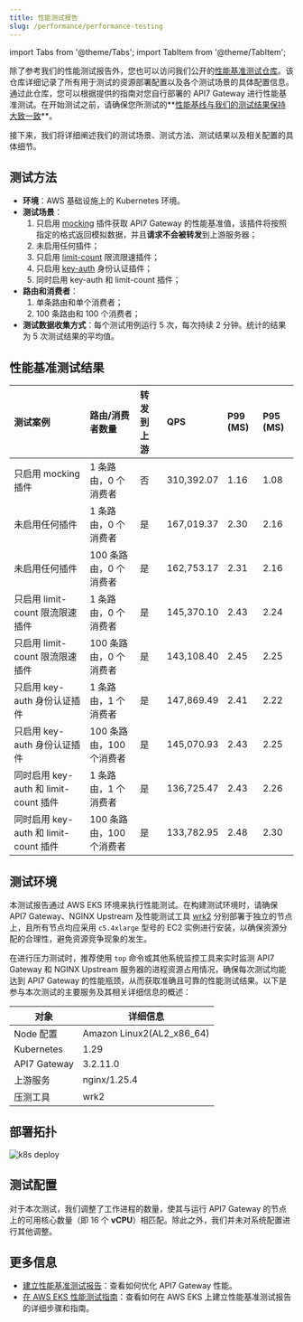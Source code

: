 ```yaml
---
title: 性能测试报告
slug: /performance/performance-testing
---
```


import Tabs from '@theme/Tabs';
import TabItem from '@theme/TabItem';

除了参考我们的性能测试报告外，您也可以访问我们公开的[性能基准测试仓库](https://github.com/api7/api7-gateway-performance-benchmark)。该仓库详细记录了所有用于测试的资源部署配置以及各个测试场景的具体配置信息。通过此仓库，您可以根据提供的指南对您自行部署的 API7 Gateway 进行性能基准测试。在开始测试之前，请确保您所测试的**[性能基线与我们的测试结果保持大致一致](./benchmark#性能基线测试结果)**。

接下来，我们将详细阐述我们的测试场景、测试方法、测试结果以及相关配置的具体细节。

## 测试方法

- **环境**：AWS 基础设施上的 Kubernetes 环境。
- **测试场景**：
  1. 只启用 [mocking](https://apisix.apache.org/docs/apisix/plugins/mocking/) 插件获取 API7 Gateway 的性能基准值，该插件将按照指定的格式返回模拟数据，并且**请求不会被转发**到上游服务器；
  2. 未启用任何插件；
  3. 只启用 [limit-count](https://apisix.apache.org/docs/apisix/plugins/limit-count/) 限流限速插件；
  4. 只启用 [key-auth](https://apisix.apache.org/docs/apisix/plugins/key-auth/) 身份认证插件；
  5. 同时启用 key-auth 和 limit-count 插件；
- **路由和消费者**：
  1. 单条路由和单个消费者；
  2. 100 条路由和 100 个消费者；
- **测试数据收集方式**：每个测试用例运行 5 次，每次持续 2 分钟。统计的结果为 5 次测试结果的平均值。

## 性能基准测试结果

<Tabs>
  <TabItem value="AWS" label="AWS EKS" default>

|     测试案例                              | 路由/消费者数量 | 转发到上游| **QPS**    | **P99 (MS)** | **P95 (MS)** |
| :--------------------------------- | :-------------------------------- | :----------------------------- | :----------------------------- | :----------------------------- | :----------------------------- |
| 只启用 mocking 插件                        | 1 条路由，0 个消费者 | 否 | 310,392.07                         | 1.16                      |  1.08   | 
| 未启用任何插件                        | 1 条路由，0 个消费者 | 是 | 167,019.37                         | 2.30                      |  2.16   | 
| 未启用任何插件                        | 100 条路由，0 个消费者 | 是| 162,753.17                         | 2.31                      | 2.16 |
| 只启用 limit-count 限流限速插件           | 1 条路由，0 个消费者 | 是| 145,370.10                         | 2.43                      | 2.24  | 
| 只启用 limit-count 限流限速插件         | 100 条路由，0 个消费者  |是 | 143,108.40                         | 2.45                      | 2.25  |
| 只启用 key-auth 身份认证插件              | 1 条路由，1 个消费者 | 是| 147,869.49                         | 2.41                      |  2.22  | 
| 只启用 key-auth 身份认证插件             | 100 条路由，100 个消费者  | 是| 145,070.93                         | 2.43                      | 2.25   | 
| 同时启用 key-auth 和 limit-count 插件 | 1 条路由，1 个消费者 | 是| 136,725.47                          | 2.43                      |  2.26 | 
| 同时启用 key-auth 和 limit-count 插件 | 100 条路由，100 个消费者 | 是| 133,782.95                          | 2.48                      | 2.30  |

  </TabItem>
</Tabs>

## 测试环境

本测试报告通过 AWS EKS 环境来执行性能测试。在构建测试环境时，请确保 API7 Gateway、NGINX Upstream 及性能测试工具 [wrk2](https://github.com/giltene/wrk2) 分别部署于独立的节点上，且所有节点均应采用 `c5.4xlarge` 型号的 EC2 实例进行安装，以确保资源分配的合理性，避免资源竞争现象的发生。

在进行压力测试时，推荐使用 `top` 命令或其他系统监控工具来实时监测 API7 Gateway 和 NGINX Upstream 服务器的进程资源占用情况，确保每次测试均能达到 API7 Gateway 的性能瓶颈，从而获取准确且可靠的性能测试结果。以下是参与本次测试的主要服务及其相关详细信息的概述：

| 对象         | 详细信息                  |
| ------------ | ------------------------- |
| Node 配置    | Amazon Linux2(AL2_x86_64) |
| Kubernetes   | 1.29                      |
| API7 Gateway | 3.2.11.0                   |
| 上游服务     | nginx/1.25.4              |
| 压测工具     | wrk2                      |

## 部署拓扑

![k8s deploy](https://static.apiseven.com/uploads/2024/05/21/Z6eY5wZk_image-1.png)

## 测试配置

对于本次测试，我们调整了工作进程的数量，使其与运行 API7 Gateway 的节点上的可用核心数量（即 16 个 **vCPU**）相匹配。除此之外，我们并未对系统配置进行其他调整。

## 更多信息

- [建立性能基准测试报告](./benchmark.md)：查看如何优化 API7 Gateway 性能。
- [在 AWS EKS 性能测试指南](./aws-eks.md)：查看如何在 AWS EKS 上建立性能基准测试报告的详细步骤和指南。
